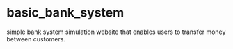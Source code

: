 # basic_bank_system
simple bank system simulation website that enables users to transfer money between customers.
